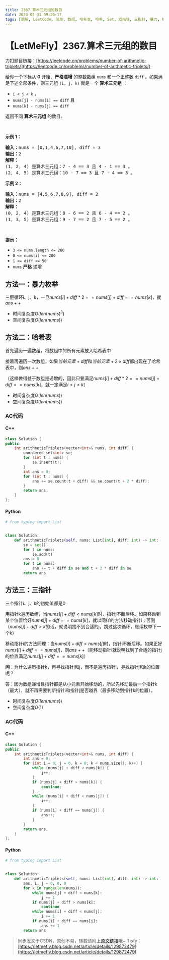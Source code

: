 ```yaml
---
title: 2367.算术三元组的数目
date: 2023-03-31 09:26:17
tags: [题解, LeetCode, 简单, 数组, 哈希表, 哈希, Set, 双指针, 三指针, 暴力, 枚举]
---
```


# 【LetMeFly】2367.算术三元组的数目

力扣题目链接：[https://leetcode.cn/problems/number-of-arithmetic-triplets/](https://leetcode.cn/problems/number-of-arithmetic-triplets/)

<p>给你一个下标从 <strong>0</strong> 开始、<strong>严格递增</strong> 的整数数组 <code>nums</code> 和一个正整数 <code>diff</code> 。如果满足下述全部条件，则三元组 <code>(i, j, k)</code> 就是一个 <strong>算术三元组</strong> ：</p>

<ul>
	<li><code>i &lt; j &lt; k</code> ，</li>
	<li><code>nums[j] - nums[i] == diff</code> 且</li>
	<li><code>nums[k] - nums[j] == diff</code></li>
</ul>

<p>返回不同 <strong>算术三元组</strong> 的数目<em>。</em></p>

<p>&nbsp;</p>

<p><strong>示例 1：</strong></p>

<pre><strong>输入：</strong>nums = [0,1,4,6,7,10], diff = 3
<strong>输出：</strong>2
<strong>解释：</strong>
(1, 2, 4) 是算术三元组：7 - 4 == 3 且 4 - 1 == 3 。
(2, 4, 5) 是算术三元组：10 - 7 == 3 且 7 - 4 == 3 。
</pre>

<p><strong>示例 2：</strong></p>

<pre><strong>输入：</strong>nums = [4,5,6,7,8,9], diff = 2
<strong>输出：</strong>2
<strong>解释：</strong>
(0, 2, 4) 是算术三元组：8 - 6 == 2 且 6 - 4 == 2 。
(1, 3, 5) 是算术三元组：9 - 7 == 2 且 7 - 5 == 2 。
</pre>

<p>&nbsp;</p>

<p><strong>提示：</strong></p>

<ul>
	<li><code>3 &lt;= nums.length &lt;= 200</code></li>
	<li><code>0 &lt;= nums[i] &lt;= 200</code></li>
	<li><code>1 &lt;= diff &lt;= 50</code></li>
	<li><code>nums</code> <strong>严格</strong> 递增</li>
</ul>


    
## 方法一：暴力枚举

三层循环i、j、k，一旦$nums[i] + diff * 2 == nums[j] + diff == nums[k]$，就$ans++$

+ 时间复杂度$O(len(nums)^3)$
+ 空间复杂度$O(len(nums))$

## 方法二：哈希表

首先遍历一遍数组，将数组中的所有元素放入哈希表中

接着再遍历一次数组，如果$当前元素+diff$和$当前元素+2\times diff$都出现在了哈希表中，则$ans++$

（这样做得益于数组是递增的，因此只要满足$nums[i] + diff * 2 == nums[j] + diff == nums[k]$，就一定满足$i < j < k$）

+ 时间复杂度$O(len(nums))$
+ 空间复杂度$O(len(nums))$

### AC代码

#### C++

```cpp
class Solution {
public:
    int arithmeticTriplets(vector<int>& nums, int diff) {
        unordered_set<int> se;
        for (int t : nums) {
            se.insert(t);
        }
        int ans = 0;
        for (int t : nums) {
            ans += se.count(t + diff) && se.count(t + 2 * diff);
        }
        return ans;
    }
};
```

#### Python

```python
# from typing import List


class Solution:
    def arithmeticTriplets(self, nums: List[int], diff: int) -> int:
        se = set()
        for t in nums:
            se.add(t)
        ans = 0
        for t in nums:
            ans += t + diff in se and t + 2 * diff in se
        return ans
```

## 方法三：三指针

三个指针i、j、k的初始值都是0

用指针k遍历数组，当$nums[j] + diff < nums[k]$时，指针j不断后移。如果移动到某个位置恰好$nums[j] + diff == nums[k]$，就以同样的方法移动指针i；否则（$nums[j] + diff > k$的话，就说明找不到合适的j，跳过这次循环，继续枚举下一个k）

移动指针i的方法同理：当$nums[i] + diff < nums[j]$时，指针i不断后移。如果正好$nums[i] + diff == nums[j]$，则$ans++$（能移动指针i就说明找到了合适的指针j的位置满足$nums[j] + diff == nums[k]$）

**问**：为什么遍历指针k，再寻找指针i和j，而不是遍历指针i，寻找指针j和k的位置呢？

答：因为数组递增且指针都是从小元素开始移动的，所以先移动最后一个指针k（最大），就不再需要判断指针i和指针j是否越界（最多移动到指针k的位置）。

+ 时间复杂度$O(len(nums))$
+ 空间复杂度$O(1)$

### AC代码

#### C++

```cpp
class Solution {
public:
    int arithmeticTriplets(vector<int>& nums, int diff) {
        int ans = 0;
        for (int i = 0, j = 0, k = 0; k < nums.size(); k++) {
            while (nums[j] + diff < nums[k]) {
                j++;
            }
            if (nums[j] + diff > nums[k]) {
                continue;
            }
            while (nums[i] + diff < nums[j]) {
                i++;
            }
            if (nums[i] + diff == nums[j]) {
                ans++;
            }
        }
        return ans;
    }
};
```

#### Python

```python
# from typing import List


class Solution:
    def arithmeticTriplets(self, nums: List[int], diff: int) -> int:
        ans, i, j = 0, 0, 0
        for k in range(len(nums)):
            while nums[j] + diff < nums[k]:
                j += 1
            if nums[j] + diff > nums[k]:
                continue
            while nums[i] + diff < nums[j]:
                i += 1
            if nums[i] + diff == nums[j]:
                ans += 1
        return ans
```

> 同步发文于CSDN，原创不易，转载请附上[原文链接](https://blog.tisfy.eu.org/2023/03/31/LeetCode%202367.%E7%AE%97%E6%9C%AF%E4%B8%89%E5%85%83%E7%BB%84%E7%9A%84%E6%95%B0%E7%9B%AE/)哦~
> Tisfy：[https://letmefly.blog.csdn.net/article/details/129872479](https://letmefly.blog.csdn.net/article/details/129872479)

